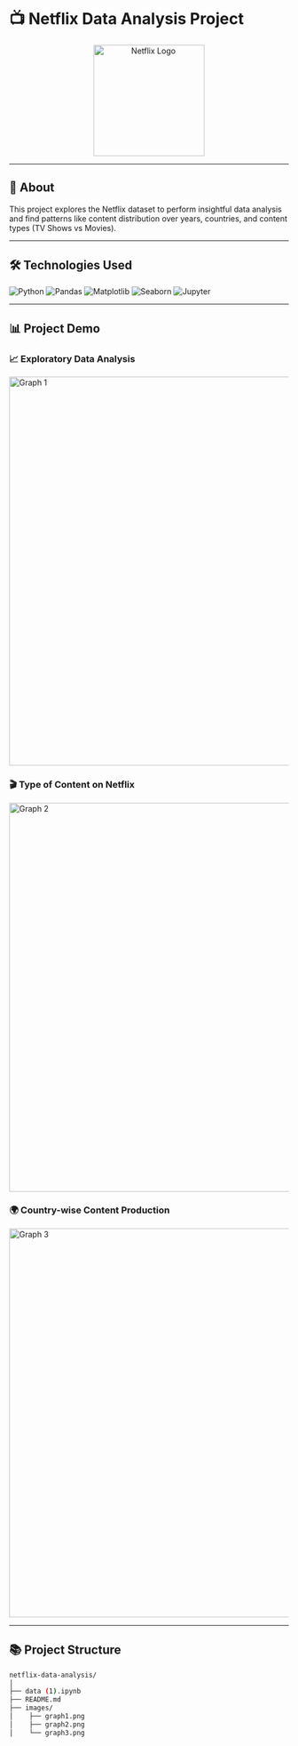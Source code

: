 # 📺 Netflix Data Analysis Project

<p align="center">
  <img src="https://upload.wikimedia.org/wikipedia/commons/0/08/Netflix_2015_logo.svg" alt="Netflix Logo" width="200"/>
</p>

---

## 📖 About

This project explores the Netflix dataset to perform insightful data analysis and find patterns like content distribution over years, countries, and content types (TV Shows vs Movies).

---

## 🛠 Technologies Used

<p align="left">
  <img src="https://img.shields.io/badge/Python-3776AB?style=for-the-badge&logo=python&logoColor=white" alt="Python"/>
  <img src="https://img.shields.io/badge/Pandas-150458?style=for-the-badge&logo=pandas&logoColor=white" alt="Pandas"/>
  <img src="https://img.shields.io/badge/Matplotlib-206B94?style=for-the-badge&logo=matplotlib&logoColor=white" alt="Matplotlib"/>
  <img src="https://img.shields.io/badge/Seaborn-008080?style=for-the-badge&logo=seaborn&logoColor=white" alt="Seaborn"/>
  <img src="https://img.shields.io/badge/Jupyter-F37626?style=for-the-badge&logo=jupyter&logoColor=white" alt="Jupyter"/>
</p>

---

## 📊 Project Demo

### 📈 Exploratory Data Analysis

<img src="your-image-folder/graph1.png" alt="Graph 1" width="700"/>

### 🎬 Type of Content on Netflix

<img src="your-image-folder/graph2.png" alt="Graph 2" width="700"/>

### 🌍 Country-wise Content Production

<img src="your-image-folder/graph3.png" alt="Graph 3" width="700"/>

---

## 📚 Project Structure

```bash
netflix-data-analysis/
│
├── data (1).ipynb
├── README.md
├── images/
│    ├── graph1.png
│    ├── graph2.png
│    └── graph3.png

